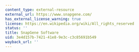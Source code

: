 ```yaml
---
content_type: external-resource
external_url: https://www.snapgene.com/
has_external_license_warning: true
license: https://en.wikipedia.org/wiki/All_rights_reserved
status: ''
title: SnapGene Software
uid: 3e4d157b-7421-41e8-9e3c-c3c85691b549
wayback_url: ''
---
```

